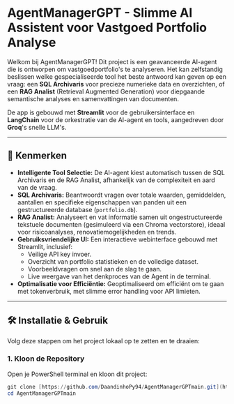 # AgentManagerGPT - Slimme AI Assistent voor Vastgoed Portfolio Analyse

Welkom bij AgentManagerGPT! Dit project is een geavanceerde AI-agent die is ontworpen om vastgoedportfolio's te analyseren. Het kan zelfstandig beslissen welke gespecialiseerde tool het beste antwoord kan geven op een vraag: een **SQL Archivaris** voor precieze numerieke data en overzichten, of een **RAG Analist** (Retrieval Augmented Generation) voor diepgaande semantische analyses en samenvattingen van documenten.

De app is gebouwd met **Streamlit** voor de gebruikersinterface en **LangChain** voor de orkestratie van de AI-agent en tools, aangedreven door **Groq**'s snelle LLM's.

---

## 🚀 Kenmerken

* **Intelligente Tool Selectie:** De AI-agent kiest automatisch tussen de SQL Archivaris en de RAG Analist, afhankelijk van de complexiteit en aard van de vraag.
* **SQL Archivaris:** Beantwoordt vragen over totale waarden, gemiddelden, aantallen en specifieke eigenschappen van panden uit een gestructureerde database (`portfolio.db`).
* **RAG Analist:** Analyseert en vat informatie samen uit ongestructureerde tekstuele documenten (gesimuleerd via een Chroma vectorstore), ideaal voor risicoanalyses, renovatiemogelijkheden en trends.
* **Gebruiksvriendelijke UI:** Een interactieve webinterface gebouwd met Streamlit, inclusief:
    * Veilige API key invoer.
    * Overzicht van portfolio statistieken en de volledige dataset.
    * Voorbeeldvragen om snel aan de slag te gaan.
    * Live weergave van het denkproces van de Agent in de terminal.
* **Optimalisatie voor Efficiëntie:** Geoptimaliseerd om efficiënt om te gaan met tokenverbruik, met slimme error handling voor API limieten.

---

## 🛠️ Installatie & Gebruik

Volg deze stappen om het project lokaal op te zetten en te draaien:

### 1. Kloon de Repository

Open je PowerShell terminal en kloon dit project:

```powershell
git clone [https://github.com/DaandinhoPy94/AgentManagerGPTmain.git](https://github.com/DaandinhoPy94/AgentManagerGPTmain.git)
cd AgentManagerGPTmain
